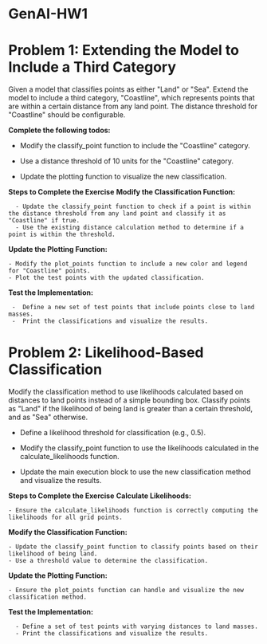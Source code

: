 # GenAI-HW1

# Problem 1: Extending the Model to Include a Third Category
Given a model that classifies points as either "Land" or "Sea". Extend the model to include a third category, "Coastline", which represents points that are within a certain distance from any land point. The distance threshold for "Coastline" should be configurable.

**Complete the following todos:**

  - Modify the classify_point function to include the "Coastline" category.
  
  - Use a distance threshold of 10 units for the "Coastline" category.
  
  - Update the plotting function to visualize the new classification.

**Steps to Complete the Exercise**
  **Modify the Classification Function:**

      - Update the classify_point function to check if a point is within the distance threshold from any land point and classify it as "Coastline" if true.
      - Use the existing distance calculation method to determine if a point is within the threshold.

**Update the Plotting Function:**

    - Modify the plot_points function to include a new color and legend for "Coastline" points.
    - Plot the test points with the updated classification.
  
**Test the Implementation:**

     -  Define a new set of test points that include points close to land masses.
     -  Print the classifications and visualize the results.


# Problem 2: Likelihood-Based Classification
Modify the classification method to use likelihoods calculated based on distances to land points instead of a simple bounding box. Classify points as "Land" if the likelihood of being land is greater than a certain threshold, and as "Sea" otherwise.

  - Define a likelihood threshold for classification (e.g., 0.5).
  
  - Modify the classify_point function to use the likelihoods calculated in the calculate_likelihoods function.
  
  - Update the main execution block to use the new classification method and visualize the results.

**Steps to Complete the Exercise**
  **Calculate Likelihoods:**

    - Ensure the calculate_likelihoods function is correctly computing the likelihoods for all grid points.

  **Modify the Classification Function:**

    - Update the classify_point function to classify points based on their likelihood of being land.
    - Use a threshold value to determine the classification.

  **Update the Plotting Function:**

    - Ensure the plot_points function can handle and visualize the new classification method.

  **Test the Implementation:**
  
      - Define a set of test points with varying distances to land masses.
      - Print the classifications and visualize the results.

